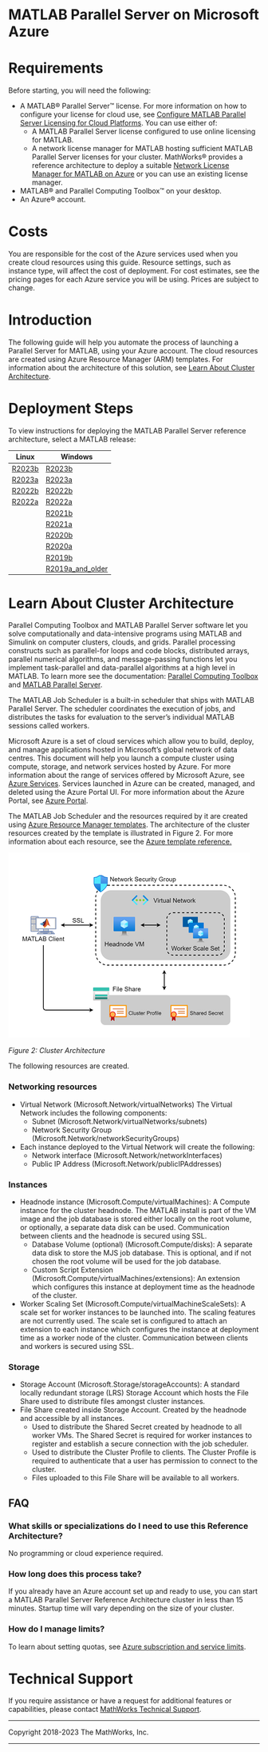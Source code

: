 # MATLAB Parallel Server on Microsoft Azure

# Requirements

Before starting, you will need the following:

* A MATLAB&reg; Parallel Server&trade; license. For more information on how to configure your license for cloud use, see [Configure MATLAB Parallel Server Licensing for Cloud Platforms](https://mathworks.com/help/matlab-parallel-server/configure-matlab-parallel-server-licensing-for-cloud-platforms.html). You can use either of:
    * A MATLAB Parallel Server license configured to use online licensing for MATLAB.
    * A network license manager for MATLAB hosting sufficient MATLAB Parallel Server licenses for your cluster. MathWorks&reg; provides a reference architecture to deploy a suitable [Network License Manager for MATLAB on Azure](https://github.com/mathworks-ref-arch/license-manager-for-matlab-on-azure) or you can use an existing license manager.
* MATLAB&reg; and Parallel Computing Toolbox&trade; on your desktop.
* An Azure&reg; account.

# Costs
You are responsible for the cost of the Azure services used when you create cloud resources using this guide. Resource settings, such as instance type, will affect the cost of deployment. For cost estimates, see the pricing pages for each Azure service you will be using. Prices are subject to change.

# Introduction
The following guide will help you automate the process of launching a Parallel Server for MATLAB, using your Azure account. The cloud resources are created using Azure Resource Manager (ARM) templates. For information about the architecture of this solution, see [Learn About Cluster Architecture](#learn-about-cluster-architecture).

# Deployment Steps

To view instructions for deploying the MATLAB Parallel Server reference architecture, select a MATLAB release:

| Linux | Windows |
| ----- | ------- |
| [R2023b](releases/R2023b/README.md) | [R2023b](https://github.com/mathworks-ref-arch/matlab-parallel-server-on-azure/tree/master/releases/R2023b/README.md) |
| [R2023a](releases/R2023a/README.md) | [R2023a](https://github.com/mathworks-ref-arch/matlab-parallel-server-on-azure/tree/master/releases/R2023a/README.md) |
| [R2022b](releases/R2022b/README.md) | [R2022b](https://github.com/mathworks-ref-arch/matlab-parallel-server-on-azure/tree/master/releases/R2022b/README.md) |
| [R2022a](releases/R2022a/README.md) | [R2022a](https://github.com/mathworks-ref-arch/matlab-parallel-server-on-azure/tree/master/releases/R2022a/README.md) |
|  | [R2021b](https://github.com/mathworks-ref-arch/matlab-parallel-server-on-azure/tree/master/releases/R2021b/README.md) |
|  | [R2021a](https://github.com/mathworks-ref-arch/matlab-parallel-server-on-azure/tree/master/releases/R2021a/README.md) |
|  | [R2020b](https://github.com/mathworks-ref-arch/matlab-parallel-server-on-azure/tree/master/releases/R2020b/README.md) |
|  | [R2020a](https://github.com/mathworks-ref-arch/matlab-parallel-server-on-azure/tree/master/releases/R2020a/README.md) |
|  | [R2019b](https://github.com/mathworks-ref-arch/matlab-parallel-server-on-azure/tree/master/releases/R2019b/README.md) |
|  | [R2019a\_and\_older](https://github.com/mathworks-ref-arch/matlab-parallel-server-on-azure/tree/master/releases/R2019a_and_older/README.md) |


# Learn About Cluster Architecture

Parallel Computing Toolbox and MATLAB Parallel Server software let you solve computationally and data-intensive programs using MATLAB and Simulink on computer clusters, clouds, and grids. Parallel processing constructs such as parallel-for loops and code blocks, distributed arrays, parallel numerical algorithms, and message-passing functions let you implement task-parallel and data-parallel algorithms at a high level in MATLAB. To learn more see the documentation: [Parallel Computing Toolbox](https://www.mathworks.com/help/parallel-computing/) and [MATLAB Parallel Server](https://www.mathworks.com/help/matlab-parallel-server).

The MATLAB Job Scheduler is a built-in scheduler that ships with MATLAB Parallel Server. The scheduler coordinates the execution of jobs, and distributes the tasks for evaluation to the server’s individual MATLAB sessions called workers.

Microsoft Azure is a set of cloud services which allow you to build, deploy, and manage applications hosted in Microsoft’s global network of data centres. This document will help you launch a compute cluster using compute, storage, and network services hosted by Azure. For more information about the range of services offered by Microsoft Azure, see [Azure Services](https://azure.microsoft.com/en-gb/services/). Services launched in Azure can be created, managed, and deleted using the Azure Portal UI. For more information about the Azure Portal, see [Azure Portal](https://azure.microsoft.com/en-gb/features/azure-portal/).

The MATLAB Job Scheduler and the resources required by it are created using [Azure Resource Manager templates](https://learn.microsoft.com/en-gb/azure/azure-resource-manager/resource-group-overview). The architecture of the cluster resources created by the template is illustrated in Figure 2. For more information about each resource, see the [Azure template reference.](https://learn.microsoft.com/en-us/azure/templates/)

![Cluster Architecture](img/Azure_Solution_Scale_Set.png?raw=true)

*Figure 2: Cluster Architecture*

The following resources are created.

### Networking resources
* Virtual Network (Microsoft.Network/virtualNetworks) The Virtual Network includes the following components:
    * Subnet (Microsoft.Network/virtualNetworks/subnets)
    * Network Security Group (Microsoft.Network/networkSecurityGroups)
* Each instance deployed to the Virtual Network will create the following:
    * Network interface (Microsoft.Network/networkInterfaces)
    * Public IP Address (Microsoft.Network/publicIPAddresses)

### Instances
* Headnode instance (Microsoft.Compute/virtualMachines): A Compute instance for the cluster headnode. The MATLAB install is part of the VM image and the job database is stored either locally on the root volume, or optionally, a separate data disk can be used. Communication between clients and the headnode is secured using SSL.
  * Database Volume (optional) (Microsoft.Compute/disks): A separate data disk to store the MJS job database. This is optional, and if not chosen the root volume will be used for the job database.
  * Custom Script Extension (Microsoft.Compute/virtualMachines/extensions): An extension which configures this instance at deployment time as the headnode of the cluster.
* Worker Scaling Set (Microsoft.Compute/virtualMachineScaleSets): A scale set for worker instances to be launched into. The scaling features are not currently used. The scale set is configured to attach an extension to each instance which configures the instance at deployment time as a worker node of the cluster. Communication between clients and workers is secured using SSL.

### Storage
* Storage Account (Microsoft.Storage/storageAccounts): A standard locally redundant storage (LRS) Storage Account which hosts the File Share used to distribute files amongst cluster instances.
* File Share created inside Storage Account. Created by the headnode and accessible by all instances.
    * Used to distribute the Shared Secret created by headnode to all worker VMs. The Shared Secret is required for worker instances to register and establish a secure connection with the job scheduler.
    * Used to distribute the Cluster Profile to clients. The Cluster Profile is required to authenticate that a user has permission to connect to the cluster.
    * Files uploaded to this File Share will be available to all workers.

## FAQ

### What skills or specializations do I need to use this Reference Architecture?

No programming or cloud experience required. 

### How long does this process take?

If you already have an Azure account set up and ready to use, you can start a MATLAB Parallel Server Reference Architecture cluster in less than 15 minutes. Startup time will vary depending on the size of your cluster.

### How do I manage limits? 

To learn about setting quotas, see [Azure subscription and service limits](https://learn.microsoft.com/en-us/azure/azure-resource-manager/management/azure-subscription-service-limits).

# Technical Support
If you require assistance or have a request for additional features or capabilities, please contact [MathWorks Technical Support](https://www.mathworks.com/support/contact_us.html).

----

Copyright 2018-2023 The MathWorks, Inc.

----